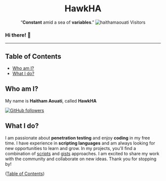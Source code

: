 <h1 align="center">HawkHA</h1>
<p align="center">
    “<b>Constant</b> amid a sea of <b>variables</b>.”
    <img src="https://visitor-badge.laobi.icu/badge?page_id=haithamaouati&format=true" alt="haithamaouati Visitors">
</p>

### Hi there! 👋
___

## Table of Contents

- [Who am I?](#who-am-i)
- [What I do?](#what-i-do)

## Who am I?
My name is **Haitham Aouati**, called **HawkHA**

[![GitHub followers](https://img.shields.io/github/followers/haithamaouati.svg?style=social&label=Followers)](https://github.com/haithamaouati)

## What I do?
I am passionate about **penetration testing** and enjoy **coding** in my free time. I have experience in **scripting languages** and am always looking for new opportunities to learn and grow. In my projects, you'll find a combination of [scripts](https://github.com/haithamaouati?tab=repositories) and [gists](https://gist.github.com/haithamaouati) approaches. I am excited to share my work with the community and collaborate on new ideas. Thank you for stopping by!

([Table of Contents](#table-of-contents))
